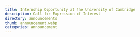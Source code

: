 ```yaml
---
title: Internship Opportunity at the University of Cambridge
description: Call for Expression of Interest
directory: announcements
thumb: announcement.webp
categories: announcement
---
```


